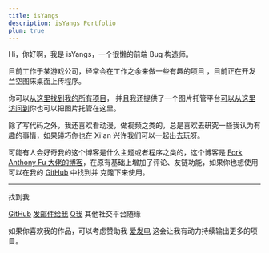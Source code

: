 ```yaml
---
title: isYangs
description: isYangs Portfolio
plum: true
---
```


Hi，你好啊，我是 isYangs，一个很懒的前端 Bug 构造师。

目前工作于某游戏公司，经常会在工作之余来做一些有趣的项目 ，目前正在开发兰空图床桌面上传程序。<br>

你可以[从这里找到我的所有项目](/projects)， 并且我还提供了一个图片托管平台[可以从这里访问到](https://7tu.top)你也可以把图片托管在这里。

除了写代码之外，我还喜欢看动漫，做视频之类的，总是喜欢去研究一些我认为有趣的事情，如果碰巧你也在 Xi'an 兴许我们可以一起出去玩呀。

可能有人会好奇我的这个博客是什么主题或者程序之类的，这个博客是 <a href="https://github.com/antfu/antfu.me" target="_blank"><span op75 i-simple-icons-github /> Fork Anthony Fu 大佬的博客</a>，在原有基础上增加了评论、友链功能，如果你也想使用可以在我的  <a href="https://github.com/isYangs/blog" target="_blank"><span op75 i-simple-icons-github /> GitHub</a> 中找到并 克隆下来使用。

<div flex-auto />

***

找到我

<p flex="~ gap-3 wrap" class="mt--2!">
  <a href="https://github.com/isYangs" target="_blank"><span op75 i-simple-icons-github /> GitHub</a>
  <a href="http://mail.qq.com/cgi-bin/qm_share?t=qm_mailme&email=hi@isyangs.cn" target="_blank"><span op75 i-mdi:email-multiple/> 发邮件给我</a>
  <a href="https://wpa.qq.com/wpa_jump_page?v=3&uin=750837279&site=qq&menu=yes" target="_blank"><span op75 i-cib:qq/> Q我</a>
  其他社交平台随缘
</p>

如果你喜欢我的作品，可以考虑赞助我 [<span i-carbon-lightning /> 爱发电](https://afdian.net/a/isYangs) 这会让我有动力持续输出更多的项目。

